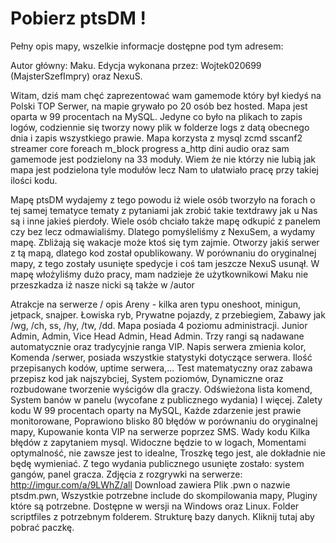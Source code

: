 Pobierz ptsDM !
====
Pełny opis mapy, wszelkie informacje dostępne pod tym adresem:


Autor główny: Maku.
Edycja wykonana przez: Wojtek020699 (MajsterSzefImpry) oraz NexuS.


Witam, dziś mam chęć zaprezentować wam gamemode który był kiedyś na Polski TOP Serwer, na mapie grywało po 20 osób bez hosted.
Mapa jest oparta w 99 procentach na MySQL. Jedyne co było na plikach to zapis logów, codziennie się tworzy nowy plik w folderze logs z datą obecnego dnia i zapis wszystkiego prawie.
Mapa korzysta z
mysql
zcmd
sscanf2
streamer
core
foreach
m_block
progress
a_http
dini
audio
oraz sam gamemode jest podzielony na 33 moduły. Wiem że nie którzy nie lubią jak mapa jest podzielona tyle modułów lecz Nam to ułatwiało pracę przy takiej ilości kodu.
 
Mapę ptsDM wydajemy z tego powodu iż wiele osób tworzyło na forach o tej samej tematyce tematy z pytaniami jak zrobić takie textdrawy jak u Nas są i inne jakieś pierdoły. Wiele osób chciało także mapę odkupić z panelem czy bez lecz odmawialiśmy. Dlatego pomyśleliśmy z NexuSem, a wydamy mapę. Zbliżają się wakacje może ktoś się tym zajmie. Otworzy jakiś serwer z tą mapą, dlatego kod został opublikowany.
W porównaniu do oryginalnej mapy, z tego zostały usunięte spedycje i coś tam jeszcze NexuS usunął.
W mapę włożyliśmy dużo pracy, mam nadzieje że użytkownikowi Maku nie przeszkadza iż nasze nicki są także w /autor

 
Atrakcje na serwerze / opis
Areny - kilka aren typu oneshoot, minigun, jetpack, snajper.
Łowiska ryb,
Prywatne pojazdy, z przebiegiem,
Zabawy jak /wg, /ch, ss, /hy, /tw, /dd.
Mapa posiada 4 poziomu administracji. Junior Admin, Admin, Vice Head Admin, Head Admin. Trzy rangi są nadawane automatycznie oraz tradycyjnie ranga VIP.
Napis serwera zmienia kolor,
Komenda /serwer, posiada wszystkie statystyki dotyczące serwera. Ilość przepisanych kodów, uptime serwera,...
Test matematyczny oraz zabawa przepisz kod jak najszybciej,
System poziomów,
Dynamiczne oraz rozbudowane tworzenie wyścigów dla graczy. 
Odświeżona lista komend,
System banów w panelu (wycofane z publicznego wydania)
I więcej.
Zalety kodu
W 99 procentach oparty na MySQL,
Każde zdarzenie jest prawie monitorowane,
Poprawiono blisko 80 błędów w porównaniu do oryginalnej mapy,
Kupowanie konta VIP na serwerze poprzez SMS. 
Wady kodu
Kilka błędów z zapytaniem mysql. Widoczne będzie to w logach,
Momentami optymalność, nie zawsze jest to idealne,
Troszkę tego jest, ale dokładnie nie będę wymieniać.
Z tego wydania publicznego usunięte zostało:
system gangów,
panel gracza.
Zdjęcia z rozgrywki na serwerze:
http://imgur.com/a/9LWhZ/all
Download zawiera
Plik .pwn o nazwie ptsdm.pwn,
Wszystkie potrzebne include do skompilowania mapy,
Pluginy które są potrzebne. Dostępne w wersji na Windows oraz Linux.
Folder scriptfiles z potrzebnym folderem.
Strukturę bazy danych.
Kliknij tutaj aby pobrać paczkę.
